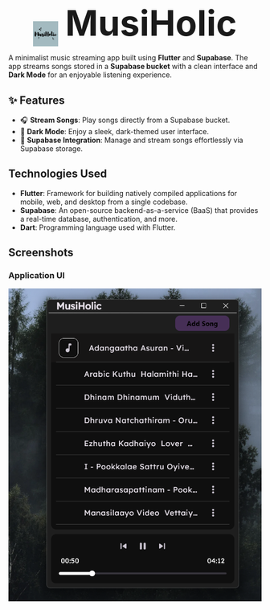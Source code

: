 <p align="center">
  <img src="screenshots/musiholic.png" alt="App Icon" width="50" style="vertical-align: middle; margin-right: 10px;">
  <span style="font-size: 5em; font-weight: bold;">MusiHolic</span>
</p>

A minimalist music streaming app built using **Flutter** and **Supabase**. The app streams songs stored in a **Supabase bucket** with a clean interface and **Dark Mode** for an enjoyable listening experience.

## ✨ Features

- 🎧 **Stream Songs**: Play songs directly from a Supabase bucket.
- 🌙 **Dark Mode**: Enjoy a sleek, dark-themed user interface.
- 📂 **Supabase Integration**: Manage and stream songs effortlessly via Supabase storage.

## Technologies Used

- **Flutter**: Framework for building natively compiled applications for mobile, web, and desktop from a single codebase.
- **Supabase**: An open-source backend-as-a-service (BaaS) that provides a real-time database, authentication, and more.
- **Dart**: Programming language used with Flutter.

## Screenshots

### Application UI
![Music UI](screenshots/1.png)
